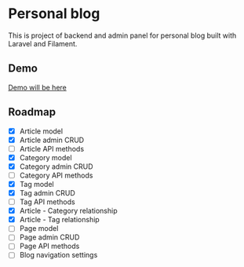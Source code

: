 # Personal blog

This is project of backend and admin panel for personal blog built with Laravel and Filament.

## Demo
[Demo will be here](https://google.com)

## Roadmap
- [x] Article model
- [x] Article admin CRUD
- [ ] Article API methods
- [x] Category model
- [x] Category admin CRUD
- [ ] Category API methods
- [x] Tag model
- [x] Tag admin CRUD
- [ ] Tag API methods
- [x] Article - Category relationship
- [x] Article - Tag relationship
- [ ] Page model
- [ ] Page admin CRUD
- [ ] Page API methods
- [ ] Blog navigation settings
